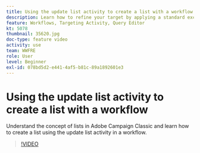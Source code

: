 ```yaml
---
title: Using the update list activity to create a list with a workflow
description: Learn how to refine your target by applying a standard exclusion to a workflow. You will also learn how to create predefined filters and how to trouble shoot your workflow.
feature: Workflows, Targeting Activity, Query Editor
kt: 5078
thumbnail: 35620.jpg
doc-type: feature video
activity: use
team: WWFRE
role: User
level: Beginner
exl-id: 078bd5d2-e441-4af5-b81c-89a1892601e3
---
```

# Using the update list activity to create a list with a workflow

Understand the concept of lists in Adobe Campaign Classic and learn how to create a list using the update list activity in a workflow.

>[!VIDEO](https://video.tv.adobe.com/v/35620?quality=12)

